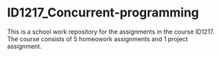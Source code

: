 # ID1217_Concurrent-programming
This is a school work repository for the assignments in the course ID1217.
The course consists of 5 homeowork assignments and 1 project assignment.
